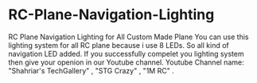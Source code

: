 # RC-Plane-Navigation-Lighting
RC Plane Navigation Lighting for All Custom Made Plane
You can use this lighting system for all RC plane because i use 8 LEDs. So all kind of navigation LED added.
If you successfully compelet you lighting system then give your openion in our Youtube channel. 
Youtube Channel name: "Shahriar's TechGallery" , "STG Crazy" ,  "1M RC" .


                      
